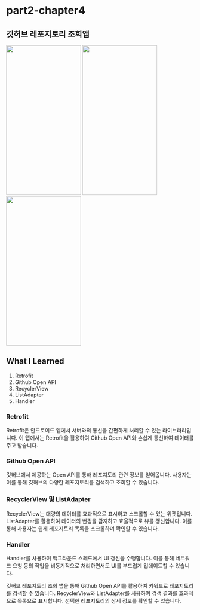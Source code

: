 # part2-chapter4

## 깃허브 레포지토리 조회앱

<img src="https://github.com/soommmin/part2-chapter4/assets/150005268/7a8ff803-87f1-4869-b73d-9d1387ae9d54" width="200" height="400"/>
<img src="https://github.com/soommmin/part2-chapter4/assets/150005268/9ea734a3-ee5f-47bc-b1e7-0ecd2cc14c03" width="200" height="400"/>
<img src="https://github.com/soommmin/part2-chapter4/assets/150005268/8b4dd31a-eb79-4297-8739-7181197e768c" width="200" height="400"/>

## What I Learned
1. Retrofit
2. Github Open API
3. RecyclerView
4. ListAdapter
5. Handler

### Retrofit
Retrofit은 안드로이드 앱에서 서버와의 통신을 간편하게 처리할 수 있는 라이브러리입니다. 이 앱에서는 Retrofit을 활용하여 Github Open API와 손쉽게 통신하여 데이터를 주고 받습니다.

### Github Open API
깃허브에서 제공하는 Open API를 통해 레포지토리 관련 정보를 얻어옵니다. 사용자는 이를 통해 깃허브의 다양한 레포지토리를 검색하고 조회할 수 있습니다.

### RecyclerView 및 ListAdapter
RecyclerView는 대량의 데이터를 효과적으로 표시하고 스크롤할 수 있는 위젯입니다. ListAdapter를 활용하여 데이터의 변경을 감지하고 효율적으로 뷰를 갱신합니다. 이를 통해 사용자는 쉽게 레포지토리 목록을 스크롤하며 확인할 수 있습니다.

### Handler
Handler를 사용하여 백그라운드 스레드에서 UI 갱신을 수행합니다. 이를 통해 네트워크 요청 등의 작업을 비동기적으로 처리하면서도 UI를 부드럽게 업데이트할 수 있습니다.


깃허브 레포지토리 조회 앱을 통해 Github Open API를 활용하여 키워드로 레포지토리를 검색할 수 있습니다.
RecyclerView와 ListAdapter를 사용하여 검색 결과를 효과적으로 목록으로 표시합니다.
선택한 레포지토리의 상세 정보를 확인할 수 있습니다.
